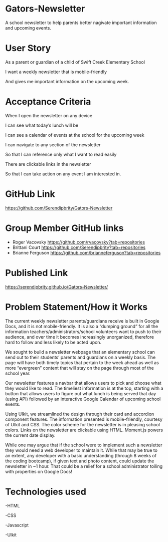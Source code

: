 # Gators-Newsletter
A school newsletter to help parents better nagivate important information and upcoming events.

# User Story
As a parent or guardian of a child of Swift Creek Elementary School

I want a weekly newsletter that is mobile-friendly

And gives me important information on the upcoming week.

# Acceptance Criteria
When I open the newsletter on any device

I can see what today’s lunch will be

I can see a calendar of events at the school for the upcoming week

I can navigate to any section of the newsletter

So that I can reference only what I want to read easily

There are clickable links in the newsletter

So that I can take action on any event I am interested in.


# GitHub Link
https://github.com/Serendipbrity/Gators-Newsletter

# Group Member GitHub links
- Roger Vacovsky
https://github.com/rvacovsky?tab=repositories
- Brittani Court
https://github.com/Serendipbrity?tab=repositories
- Brianne Ferguson
https://github.com/brianneferguson?tab=repositories

# Published Link
https://serendipbrity.github.io/Gators-Newsletter/

# Problem Statement/How it Works
The current weekly newsletter parents/guardians receive is built in Google Docs, and it is not mobile-friendly. It is also a “dumping ground” for all the information teachers/administrators/school volunteers want to push to their audience, and over time it becomes increasingly unorganized, therefore hard to follow and less likely to be acted upon.

We sought to build a newsletter webpage that an elementary school can send out to their students’ parents and guardians on a weekly basis. The page will have both timely topics that pertain to the week ahead as well as more “evergreen” content that will stay on the page through most of the school year.

Our newsletter features a navbar that allows users to pick and choose what they would like to read. The timeliest information is at the top, starting with a button that allows users to figure out what lunch is being served that day (using API) followed by an interactive Google Calendar of upcoming school events. 

Using UIkit, we streamlined the design through their card and accordion component features. The information presented is mobile-friendly, courtesy of UIkit and CSS. The color scheme for the newsletter is in pleasing school colors. Links on the newsletter are clickable using HTML. Moment.js powers the current date display.

While one may argue that if the school were to implement such a newsletter they would need a web developer to maintain it. While that may be true to an extent, any developer with a basic understanding (through 8 weeks of the coding bootcamp), if given text and photo content, could update the newsletter in ~1 hour. That could be a relief for a school administrator toiling with properties on Google Docs!


# Technologies used
-HTML

-CSS

-Javascript

-Ulkit


